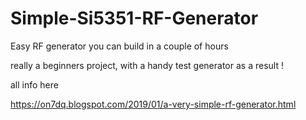 # Simple-Si5351-RF-Generator
Easy RF generator you can build in a couple of hours

really a beginners project, with a handy test generator as a result !

all info here 

https://on7dq.blogspot.com/2019/01/a-very-simple-rf-generator.html
